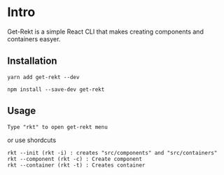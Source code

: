 # Intro

Get-Rekt is a simple React CLI that makes creating components and containers easyer.

## Installation

```
yarn add get-rekt --dev
```
```
npm install --save-dev get-rekt
```

## Usage
```
Type "rkt" to open get-rekt menu
```
or use shordcuts
```
rkt --init (rkt -i) : creates "src/components" and "src/containers"
rkt --component (rkt -c) : Create component
rkt --container (rkt -t) : Creates container
```

